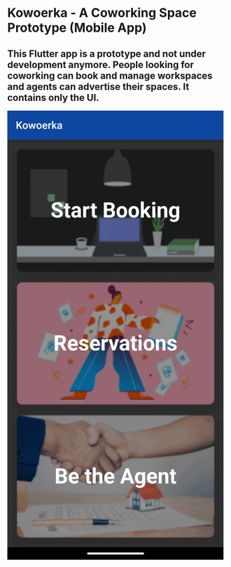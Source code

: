 # Kowoerka - A Coworking Space Prototype (Mobile App)

This Flutter app is a prototype and not under development anymore. 
People looking for coworking can book and manage workspaces and agents can advertise their spaces. It contains only the UI.<br>
---
<img src="Kowoerka.gif"/>
